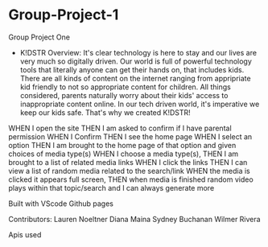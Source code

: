 # Group-Project-1

Group Project One

- K!DSTR
  Overview:
  It's clear technology is here to stay and our lives are very much so digitally driven. Our world is full of powerful technology tools that literally anyone can get their hands on, that includes kids. There are all kinds of content on the internet ranging from appripriate kid friendly to not so appropriate content for children. All things considered, parents naturally worry about their kids' access to inappropriate content online. In our tech driven world, it's imperative we keep our kids safe. That's why we created K!DSTR!

WHEN I open the site
THEN I am asked to confirm if I have parental permission
WHEN I Confirm
THEN I see the home page
WHEN I select an option
THEN I am brought to the home page of that option and given choices of media type(s)
WHEN I choose a media type(s),
THEN I am brought to a list of related media links
WHEN I click the links
THEN I can view a list of random media related to the search/link
WHEN the media is clicked it appears full screen,
THEN when media is finished random video plays within that topic/search and I can always generate more

Built with
VScode
Github pages

Contributors:
Lauren Noeltner
Diana Maina
Sydney Buchanan
Wilmer Rivera

Apis used
